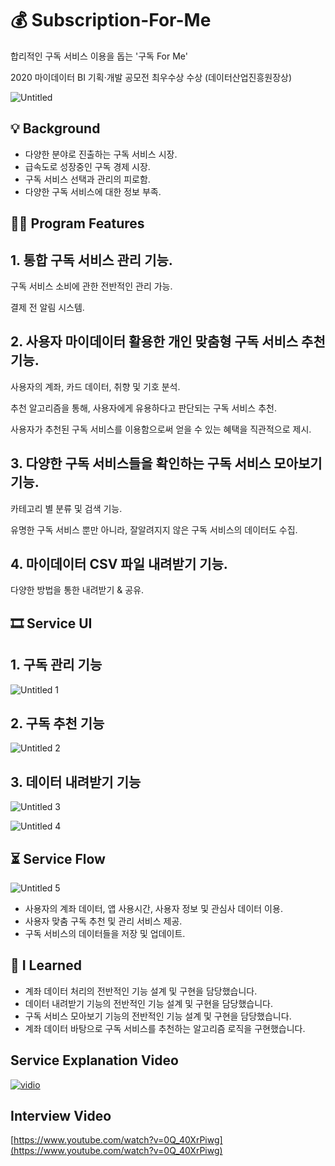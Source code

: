 # 💰 Subscription-For-Me


합리적인 구독 서비스 이용을 돕는 '구독 For Me'

2020 마이데이터 BI 기획·개발 공모전 최우수상 수상 (데이터산업진흥원장상)

![Untitled](https://user-images.githubusercontent.com/59998914/126846204-35d2b5bd-d513-4675-a689-a5e2a4a16f75.png)

## **💡 Background**


- 다양한 분야로 진출하는 구독 서비스 시장.
- 급속도로 성장중인 구독 경제 시장.
- 구독 서비스 선택과 관리의 피로함.
- 다양한 구독 서비스에 대한 정보 부족.

## 👩‍💻 Program Features



## 1. 통합 구독 서비스 관리 기능.

구독 서비스 소비에 관한 전반적인 관리 가능.

결제 전 알림 시스템.

## 2. 사용자 마이데이터 활용한 개인 맞춤형 구독 서비스 추천 기능.

사용자의 계좌, 카드 데이터, 취향 및 기호 분석.

추천 알고리즘을 통해, 사용자에게 유용하다고 판단되는 구독 서비스 추천.

사용자가 추천된 구독 서비스를 이용함으로써 얻을 수 있는 혜택을 직관적으로 제시.

## 3. 다양한 구독 서비스들을 확인하는 구독 서비스 모아보기 기능.

카테고리 별 분류 및 검색 기능.

유명한 구독 서비스 뿐만 아니라, 잘알려지지 않은 구독 서비스의 데이터도 수집.

## 4. 마이데이터 CSV 파일 내려받기 기능.

다양한 방법을 통한 내려받기 & 공유.

## 🎞️ Service UI

## 1. 구독 관리 기능

![Untitled 1](https://user-images.githubusercontent.com/59998914/126846206-083d8f2d-a4bc-4630-ba3b-f3827a458344.png)

## 2. 구독 추천 기능

![Untitled 2](https://user-images.githubusercontent.com/59998914/126846210-da080f20-0ef5-4d95-b46c-f118ba094ab9.png)

## 3. 데이터 내려받기 기능

![Untitled 3](https://user-images.githubusercontent.com/59998914/126846214-72a6fc34-e7fb-42cb-abfc-27810ea6cfd5.png)

![Untitled 4](https://user-images.githubusercontent.com/59998914/126846194-9c3410cd-fe80-4225-bae9-af9a08694095.png)

## ⏳ Service Flow


![Untitled 5](https://user-images.githubusercontent.com/59998914/126846202-8722c5e5-dd2e-4f3e-b02f-5fdc528f8dcb.png)

- 사용자의 계좌 데이터, 앱 사용시간, 사용자 정보 및 관심사 데이터 이용.
- 사용자 맞춤 구독 추천 및 관리 서비스 제공.
- 구독 서비스의 데이터들을 저장 및 업데이트.

## 💭 I Learned


- 계좌 데이터 처리의 전반적인 기능 설계 및 구현을 담당했습니다.
- 데이터 내려받기 기능의 전반적인 기능 설계 및 구현을 담당했습니다.
- 구독 서비스 모아보기 기능의 전반적인 기능 설계 및 구현을 담당했습니다.
- 계좌 데이터 바탕으로 구독 서비스를 추천하는 알고리즘 로직을 구현했습니다.

## Service Explanation Video


[![vidio](https://i9.ytimg.com/vi/zo-a8DplZGs/mq2.jpg?sqp=COjv64cG&rs=AOn4CLA2Bw-NPh5QSOOloAHA9Ct6DSk-jw)](https://www.youtube.com/watch?v=zo-a8DplZGs)

## Interview Video


[https://www.youtube.com/watch?v=0Q_40XrPiwg](https://www.youtube.com/watch?v=0Q_40XrPiwg)
